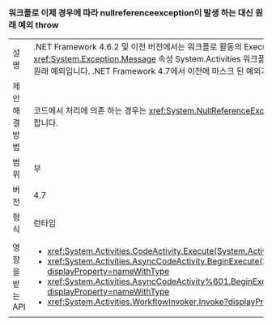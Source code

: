 ### <a name="workflow-now-throws-original-exception-instead-of-nullreferenceexception-in-some-cases"></a>워크플로 이제 경우에 따라 nullreferenceexception이 발생 하는 대신 원래 예외 throw

|   |   |
|---|---|
|설명|.NET Framework 4.6.2 및 이전 버전에서는 워크플로 활동의 Execute 메서드에서 사용 하 여 예외를 throw 하는 경우에 <code>null</code> 값에 대 한는 <xref:System.Exception.Message> 속성 System.Activities 워크플로 런타임에서 throw는 <xref:System.NullReferenceException?displayProperty=name>, 마스크는 원래 예외입니다. .NET Framework 4.7에서 이전에 마스크 된 예외가 throw 됩니다.|
|제안 해결 방법|코드에서 처리에 의존 하는 경우는 <xref:System.NullReferenceException?displayProperty=name>, 사용자 지정 작업에서 throw 될 수 있는 예외를 catch 하도록 변경 합니다.|
|범위|부|
|버전|4.7|
|형식|런타임|
|영향을 받는 API|<ul><li><xref:System.Activities.CodeActivity.Execute(System.Activities.CodeActivityContext)?displayProperty=nameWithType></li><li><xref:System.Activities.AsyncCodeActivity.BeginExecute(System.Activities.AsyncCodeActivityContext,System.AsyncCallback,System.Object)?displayProperty=nameWithType></li><li><xref:System.Activities.AsyncCodeActivity%601.BeginExecute(System.Activities.AsyncCodeActivityContext,System.AsyncCallback,System.Object)?displayProperty=nameWithType></li><li><xref:System.Activities.WorkflowInvoker.Invoke?displayProperty=nameWithType></li></ul>|

